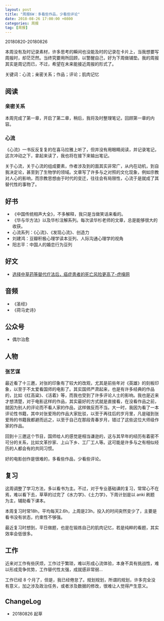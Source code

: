 ```yaml
---
layout: post
title: "周报6W：多看些作品，少看些评论"
date: 2018-08-26 17:00:00 +0800 
categories: 周报
tag: [周报]
---   
```


20180820-20180826

本周没有及时记录素材，许多思考的瞬间也没能及时的记录在卡片上，当我想要写周报时，却茫茫然。当终究要用所回顾，以警醒自己，好为下周做铺垫。我的周报其实是周记而已，不过，希望在未来能接近周报的形式了。

关键词：心流；亲密关系；作品；评论；肌肉记忆

## 阅读
### 亲密关系

本周完成了第一章，开启了第二章，稍后，我将及时整理笔记，回顾第一章的内容。

### 心流

《心流》一书反反复复的在喜马拉雅上听了，但并没有用眼睛阅读，并记录笔记，这次冲动之下，拿起来读了，我也将在接下来输出笔记。

关于心流，关于心流的组成要素，作者涉及到的面其实非常广，从内在动机，到自我决定论，甚至到了生物学的领域。文章写了许多与之对照的文化现象，例如宗教对人心的影响，而宗教思想由于时代的变迁，往往会有局限性，心流于是就成了其替代性的事物了。

## 好书

- 《中国传统相声大全》，不多解释，我只是当做笑话来看的。
- 《华与华方法》以及华杉注解系列。每次读华杉老师的文章，总是能够很大的收获。
- 心流系列：《心流》、《发现心流》、创造力
- 刘建鸿：豆瓣积极心理学读本豆列、人际沟通心理学的视角
- 阳志平：中国人的婚恋行为豆列

## 好文
- [选择中草药等替代疗法后，癌症患者的死亡风险更高了-虎嗅网](https://www.huxiu.com/article/258058.html)

## 音频
- 《圣经》
- 《荷马史诗》

## 公众号

- 偶尔治愈

## 人物
### 张艺谋

最近看了十三邀，对张的印象有了较大的改观，尤其是前些年对《英雄》的刻板印象，以至于不太爱看国师的电影了。其实国师严肃起来，也是有许多经典的作品的，比如《红高粱》、《活着》等，而我也受到了许多评论人士的影响。我也是近来才想清楚，对于电影这样的作品，其实最好的方式就是直接看，在没看作品之前，就因为别人的评论而不看人家的作品，这样做反而不当。大一时，我因为看了一本评论性书籍，其中对张爱玲的作品大家批驳，以至于再往后的岁月里，凡是碰到张爱玲的书籍我都避而远之，以至于自己在那段青春岁月，错过了这些这位大师级作家的作品。

回到十三邀这个节目，国师给人的感觉是相当谦逊的，这与其早年的经历有着密不可分的关系，比如文革抄家、上山下乡、工厂工人等。这可能是许多与之有相似经历的人都会有的共同习惯。

好的电影创作是很难的，多看些作品，少看些评论。

## 复习

这周调整了学习方法，多以看书为主。不过，对于专业基础课的复习，常常心不在焉，难以看下去，草草的过完了《水力学》、《土力学》，下周计划是以 anki 刷题为主，辅助看下课本。

本周复习时常18h，平均每天2.6h，上周是23h，投入的时间突然变少了，主要是看书没有状态，约束性不够强。

最近复习时想到，平日做题，也是在锻炼自己的肌肉记忆，若是纯粹的看题，其实效率会低很多。

## 工作

近来对工作有些厌烦，工作过于繁琐，难以形成心流体验，本身不具有挑战性，难以形成竞争优势，工作替代性太强，成就感非常弱...

工作已经 8 个月了，但是，我已经倦怠了。规划规划，所谓的规划，许多完全没有意义，加之涉及政治任务，或者涉及数据的修改，很难让人觉得产生意义。

## ChangeLog

- 20180826 起草